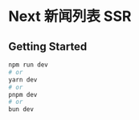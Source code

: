 # Next 新闻列表 SSR

## Getting Started

```bash
npm run dev
# or
yarn dev
# or
pnpm dev
# or
bun dev
```
